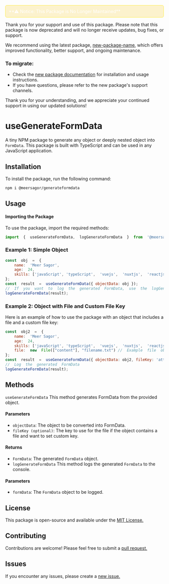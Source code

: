 <div style="background-color: rgba(251,227,138,0.42); border: 1px solid #FFEB3B; padding: 10px; border-radius: 5px; color: white">
**⚠ Notice: This Package is No Longer Maintained**
</div>

Thank you for your support and use of this package. Please note that this package is now deprecated and will no longer receive updates, bug fixes, or support.

We recommend using the latest package, [new-package-name](https://www.npmjs.com/package/@meersagor/js-composable), which offers improved functionality, better support, and ongoing maintenance.

### To migrate:
- Check the [new package documentation](https://www.npmjs.com/package/@meersagor/js-composable) for installation and usage instructions.
- If you have questions, please refer to the new package's support channels.

Thank you for your understanding, and we appreciate your continued support in using our updated solutions!

# useGenerateFormData
A tiny NPM package to generate any object or deeply nested object into `FormData`. This package is built with TypeScript and can be used in any JavaScript application.

## Installation
To install the package, run the following command:
```bash
npm i @meersagor/generateformdata
```
## Usage
#### Importing  the  Package
To  use  the  package,  import  the  required  methods:
```javascript
import  {  useGenerateFormData,  logGenerateFormData  }  from  '@meersagor/generateformdata';
```
### Example 1: Simple Object
```javascript
const  obj  =  {
	name:  'Meer Sagor',
	age:  24,
	skills: ['javaScript', 'typeScript',  'vuejs',  'nuxtjs',  'reactjs',  'nextjs']
};
const  result  =  useGenerateFormData({ objectData: obj });
//  If  you  want  to  log  the  generated  FormData,  use  the  logGenerateFormData  method
logGenerateFormData(result);
```
### Example  2:  Object  with  File  and  Custom  File  Key
Here  is  an  example  of  how  to  use  the  package  with  an  object  that  includes  a  file  and  a  custom  file  key:

```javascript
const  obj2  =  {
	name:  'Meer Sagor',
	age:  24,
	skills: ['javaScript', 'typeScript',  'vuejs',  'nuxtjs',  'reactjs',  'nextjs'],
	file:  new  File(["content"], "filename.txt") //  Example  file  object
};
const  result  =  useGenerateFormData({ objectData: obj2, fileKey: 'attachment' });
//  Log  the  generated  FormData
logGenerateFormData(result);
```

## Methods

`useGenerateFormData`
This  method  generates  FormData  from  the  provided  object.
#### Parameters
- `objectData`:  The  object  to  be  converted  into  FormData.
- `fileKey (optional)`: The key to use for the file if the object contains a file and want to set custom key.

#### Returns
- `FormData`:  The  generated  `FormData`  object.
- `logGenerateFormData` This  method  logs  the  generated  `FormData`  to  the  console.

#### Parameters
- `formData`:  The  `FormData`  object  to  be  logged.

## License
This  package  is  open-source  and  available  under  the  [MIT  License.](https://github.com/meer-sagor/generate-form-data?tab=MIT-1-ov-file)
## Contributing
Contributions  are  welcome!  Please  feel  free  to  submit  a  [pull  request.](https://github.com/meer-sagor/generate-form-data/pulls)

## Issues
If  you  encounter  any  issues,  please  create  a  [new  issue.](https://github.com/meer-sagor/generate-form-data/issues)